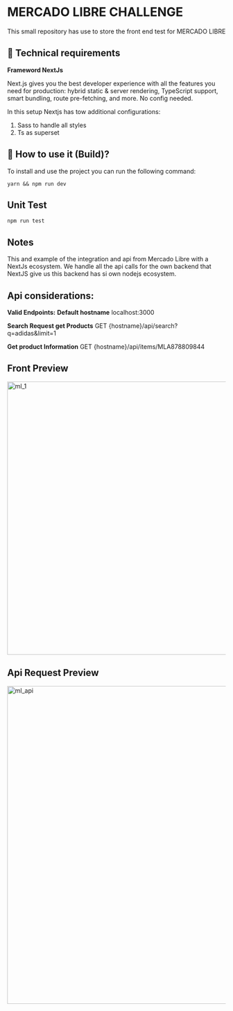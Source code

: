 # MERCADO LIBRE CHALLENGE

This small repository has use to store the front end test for MERCADO LIBRE

##  :floppy_disk: Technical requirements

**Frameword NextJs**

Next.js gives you the best developer experience with all the features you need for production: hybrid static & server rendering, TypeScript support, smart bundling, route pre-fetching, and more. No config needed.

In this setup Nextjs has tow additional configurations:

1. Sass to handle all styles
2. Ts  as superset

##  :rocket: How to use it (Build)?

To install and use the project you can run the following command: 
```
yarn && npm run dev
```

## Unit Test
```
npm run test
```

## Notes

This and example of the integration and api from Mercado Libre with a NextJs ecosystem. We handle all the api calls for the own backend that NextJS give us this backend has si own nodejs ecosystem.

## Api considerations:

**Valid Endpoints:**
  **Default hostname** localhost:3000

  **Search Request get Products**
    GET {hostname}/api/search?q=adidas&limit=1

  **Get product Information**
    GET {hostname}/api/items/MLA878809844

## Front Preview
<img width="629" alt="ml_1" src="https://user-images.githubusercontent.com/42686771/120083969-141af000-c092-11eb-84fa-3a6a41ead72c.png">

## Api Request Preview
<img width="732" alt="ml_api" src="https://user-images.githubusercontent.com/42686771/120084001-60fec680-c092-11eb-8388-40bf4229bfeb.png">
